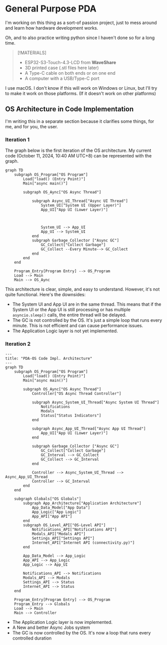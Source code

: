 # General Purpose PDA
I'm working on this thing as a sort-of passion project, just to mess around and learn how hardware development works.

Oh, and to also practice writing python since I haven't done so for a long time.

> [!MATERIALS]
> - ESP32-S3-Touch-4.3-LCD from **WaveShare**
> - 3D printed case (.stl files here later)
> - A Type-C cable on both ends or on one end
> - A computer with a USB/Type-C port

I use macOS. I don't know if this will work on Windows or Linux, but I'll try to make it work on those platforms. (If it doesn't work on other platforms)

## OS Architecture in Code Implementation
I'm writing this in a separate section because it clarifies some things, for me, and for you, the user.

### Iteration 1
The graph below is the first iteration of the OS architecture. My current code (October 11, 2024, 10:40 AM UTC+8) can be represented with the graph.
```mermaid
graph TD
    subgraph OS_Program["OS Program"]
        Load["load() (Entry Point)"]
        Main["async main()"]
        
        subgraph OS_Aync["OS Async Thread"]
            
            subgraph Async_UI_Thread["Async UI Thread"]
                System_UI["System UI (Upper Layer)"]
                App_UI["App UI (Lower Layer)"]
                
                
                
                System_UI --> App_UI
                App_UI --> System_UI
            end
            subgraph Garbage_Collector ["Async GC"]
                GC_Collect["Collect Garbage"]
                GC_Collect --Every Minute--> GC_Collect
            end
        end
    end
    
    Program_Entry[Program Entry] --> OS_Program
    Load --> Main
    Main --> OS_Aync
```

This architecture is clear, simple, and easy to understand. However, it's not quite functional. Here's the downsides:
- The System UI and App UI are in the same thread. This means that if the System UI or the App UI is still processing or has multiple `asyncio.sleep()` calls, the entire thread will be delayed.
- The GC is not controlled by the OS. It's just a simple loop that runs every minute. This is not efficient and can cause performance issues.
- The Application Logic layer is not yet implemented.

### Iteration 2
```mermaid
---
title: "PDA-OS Code Impl. Architecture"
---
graph TD
    subgraph OS_Program["OS Program"]
        Load["load() (Entry Point)"]
        Main["async main()"]
        
        subgraph OS_Aync["OS Async Thread"]
            Controller["OS Async Thread Controller"]
            
            subgraph Async_System_UI_Thread["Async System UI Thread"]
                Notifications
                Modals
                Status["Status Indicators"]
            end
            
            subgraph Async_App_UI_Thread["Async App UI Thread"]
                App_UI["App UI (Lower Layer)"]
            end
            
            subgraph Garbage_Collector ["Async GC"]
                GC_Collect["Collect Garbage"]
                GC_Interval --> GC_Collect
                GC_Collect --> GC_Interval
            end
            
            Controller --> Async_System_UI_Thread --> Async_App_UI_Thread
            Controller --> GC_Interval
        end
    end
    
    subgraph Globals["OS Globals"]
        subgraph App_Architecture["Application Architecture"]
            App_Data_Model["App Data"]
            App_Logic["App Logic"]
            App_API["App API"]
        end
        subgraph OS_Level_API["OS-Level API"]
            Notifications_API["Notifications API"]
            Modals_API["Modals API"]
            Settings_API["Settings API"]
            Internet_API["Internet API (connectivity.py)"]
        end
        
        App_Data_Model --> App_Logic
        App_API --> App_Logic
        App_Logic --> App_UI
        
        Notifications_API --> Notifications
        Modals_API --> Modals
        Settings_API --> Status
        Internet_API --> Status
    end
    
    Program_Entry[Program Entry] --> OS_Program
    Program_Entry --> Globals
    Load --> Main
    Main --> Controller
```

- The Application Logic layer is now implemented.
- A New and better Async Jobs system
- The GC is now controlled by the OS. It's now a loop that runs every controlled duration

